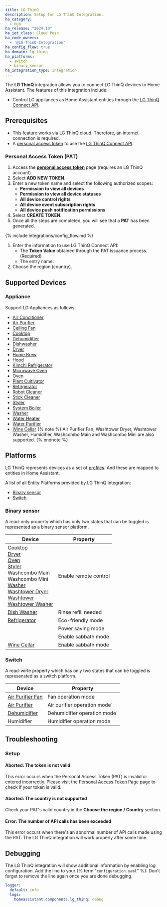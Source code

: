 ```yaml
---
title: LG ThinQ
description: Setup for LG ThinQ Integration.
ha_category:
  - Hub
ha_release: "2024.10"
ha_iot_class: Cloud Push
ha_code_owners:
  - '@LG-ThinQ-Integration'
ha_config_flow: true
ha_domain: lg_thinq
ha_platforms:
  - switch
  - binary_sensor
ha_integration_type: integration
---
```


The **LG ThinQ** integration allows you to connect LG ThinQ devices to Home Assistant. The features of this integration include:

- Control LG appliances as Home Assistant entities through the [LG ThinQ Connect API](https://thinq.developer.lge.com/ko/cloud/).

## Prerequisites

- This feature works via LG ThinQ cloud. Therefore, an internet connection is required.
- A [personal access token](https://connect-pat.lgthinq.com) to use the [LG ThinQ Connect API](https://thinq.developer.lge.com/ko/cloud/).

### Personal Access Token (PAT)

1. Access the **[personal access token](https://connect-pat.lgthinq.com)** page (requires an LG ThinQ account).
2. Select **ADD NEW TOKEN**.
3. Enter a new token name and select the following authorized scopes:
    - **Permission to view all devices**
    - **Permission to view all device statuses**
    - **All device control rights**
    - **All device event subscription rights**
    - **All device push notification permissions**
4. Select **CREATE TOKEN**.
5. Once all the steps are completed, you will see that a **PAT** has been generated.

{% include integrations/config_flow.md %}

1. Enter the information to use LG ThinQ Connect API:
   - The **Token Value** obtained through the PAT issuance process. (Required)
   - The entry name.
2. Choose the region (country).

## Supported Devices

### Appliance

Support LG Appliances as follows:

- [Air Conditioner](https://thinq.developer.lge.com/en/cloud/docs/thinq-connect/device-profile/air-conditioner/)
- [Air Purifier](https://thinq.developer.lge.com/en/cloud/docs/thinq-connect/device-profile/air-purifier/)
- [Ceiling Fan](https://thinq.developer.lge.com/en/cloud/docs/thinq-connect/device-profile/ceiling-fan/)
- [Cooktop](https://thinq.developer.lge.com/en/cloud/docs/thinq-connect/device-profile/cooktop/)
- [Dehumidifier](https://thinq.developer.lge.com/en/cloud/docs/thinq-connect/device-profile/dehumidifier/)
- [Dishwasher](https://thinq.developer.lge.com/en/cloud/docs/thinq-connect/device-profile/dish-washer/)
- [Dryer](https://thinq.developer.lge.com/en/cloud/docs/thinq-connect/device-profile/dryer/)
- [Home Brew](https://thinq.developer.lge.com/en/cloud/docs/thinq-connect/device-profile/home-brew/)
- [Hood](https://thinq.developer.lge.com/en/cloud/docs/thinq-connect/device-profile/hood/)
- [Kimchi Refrigerator](https://thinq.developer.lge.com/en/cloud/docs/thinq-connect/device-profile/kimchi-refrigerator/)
- [Microwave Oven](https://thinq.developer.lge.com/en/cloud/docs/thinq-connect/device-profile/microwave-oven/)
- [Oven](https://thinq.developer.lge.com/en/cloud/docs/thinq-connect/device-profile/oven/)
- [Plant Cultivator](https://thinq.developer.lge.com/en/cloud/docs/thinq-connect/device-profile/plant-cultivator/)
- [Refrigerator](https://thinq.developer.lge.com/en/cloud/docs/thinq-connect/device-profile/refrigerator/)
- [Robot Cleaner](https://thinq.developer.lge.com/en/cloud/docs/thinq-connect/device-profile/robot-cleaner/)
- [Stick Cleaner](https://thinq.developer.lge.com/en/cloud/docs/thinq-connect/device-profile/Stick-Cleaner/)
- [Styler](https://thinq.developer.lge.com/en/cloud/docs/thinq-connect/device-profile/styler/)
- [System Boiler](https://thinq.developer.lge.com/en/cloud/docs/thinq-connect/device-profile/system-boiler/)
- [Washer](https://thinq.developer.lge.com/en/cloud/docs/thinq-connect/device-profile/washer/)
- [Water Heater](https://thinq.developer.lge.com/en/cloud/docs/thinq-connect/device-profile/water-heater/)
- [Water Purifier](https://thinq.developer.lge.com/en/cloud/docs/thinq-connect/device-profile/water-purifier/)
- [Wine Cellar](https://thinq.developer.lge.com/en/cloud/docs/thinq-connect/device-profile/wine-cellar/)
{% note %}
Air Purifier Fan, Washtower Dryer, Washtower Washer, Humidifier, Washcombo Main and Washcombo Mini are also supported.
{% endnote %}

## Platforms

LG ThinQ represents devices as a set of [profiles](https://thinq.developer.lge.com/en/cloud/docs/thinq-connect/device-profile/refrigerator/). And these are mapped to entities in Home Assistant.

A list of all Entity Platforms provided by LG ThinQ Integration:

- [Binary sensor](#binary-sensor)
- [Switch](#switch)

### Binary sensor

A read-only property which has only two states that can be toggled is represented as a binary sensor platform.

| Device | Property |
| ------ | -------- |
| [Cooktop](https://thinq.developer.lge.com/en/cloud/docs/thinq-connect/device-profile/Cooktop/)<br>[Dryer](https://thinq.developer.lge.com/en/cloud/docs/thinq-connect/device-profile/Dryer/)<br>[Oven](https://thinq.developer.lge.com/en/cloud/docs/thinq-connect/device-profile/Oven/)<br>[Styler](https://thinq.developer.lge.com/en/cloud/docs/thinq-connect/device-profile/styler/)<br>Washcombo Main<br>Washcombo Mini<br>[Washer](https://thinq.developer.lge.com/en/cloud/docs/thinq-connect/device-profile/washer/)<br>[Washtower Dryer](https://thinq.developer.lge.com/en/cloud/docs/thinq-connect/device-profile/WashTower-Dryer/)<br>[Washtower](https://thinq.developer.lge.com/en/cloud/docs/thinq-connect/device-profile/WashTower-Single-Unit/)<br>[Washtower Washer](https://thinq.developer.lge.com/en/cloud/docs/thinq-connect/device-profile/WashTower-Washer/)<br> | Enable remote control |
| [Dish Washer](https://thinq.developer.lge.com/en/cloud/docs/thinq-connect/device-profile/dish-washer/) | Rinse refill needed |
| [Refrigerator](https://thinq.developer.lge.com/en/cloud/docs/thinq-connect/device-profile/refrigerator/) | Eco-friendly mode |
| | Power saving mode  |
| | Enable sabbath mode |
| [Wine Cellar](https://thinq.developer.lge.com/en/cloud/docs/thinq-connect/device-profile/Wine-Cellar/) | Enable sabbath mode |

### Switch

A read-wirte property which has only two states that can be toggled is represensted as a switch platform.

| Device | Property |
| ------ | -------- |
| [Air Purifier Fan](https://thinq.developer.lge.com/en/cloud/docs/thinq-connect/device-profile/Air-Purifier-Fan/) | Fan operation mode |
| [Air Purifier](https://thinq.developer.lge.com/en/cloud/docs/thinq-connect/device-profile/air-purifier/) | Air purifier operation mode` |
| [Dehumidifier](https://thinq.developer.lge.com/en/cloud/docs/thinq-connect/device-profile/dehumidifier/) | Dehumidifier operation mode` |
| Humidifier | Humidifier operation mode |

## Troubleshooting

### Setup

#### Aborted: The token is not valid

This error occurs when the Personal Access Token (PAT) is invalid or entered incorrectly. Please visit the [Personal Access Token Page](https://d1jykc6oogauei.cloudfront.net/) page to check if your token is valid.

#### Aborted: The country is not supported

Check your PAT's valid country in the **Choose the region / Country** section.

#### Error: The number of API calls has been exceeded

This error occurs when there's an abnormal number of API calls made using the PAT.
The LG ThinQ integration will work properly after some time.

## Debugging

The LG ThinQ integration will show additional information by enabling log configuration. Add the line to your {% term "`configuration.yaml`" %}:
Don't forget to remove the line again once you are done debugging.

```yaml
logger:
  default: info
  logs:
    homeassistant.components.lg_thinq: debug
```
